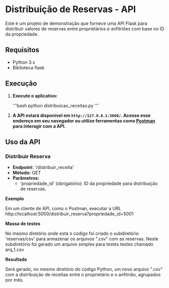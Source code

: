 # Distribuição de Reservas - API

Este é um projeto de demonstração que fornece uma API Flask para distribuir valores de reservas entre proprietários e anfitriões com base no ID da propriedade.

## Requisitos

- Python 3.x
- Biblioteca flask  

## Execução

1. **Execute o aplicativo:**

    '''bash
    python distribuicao_receitas.py
    '''

2. **A API estará disponível em `http://127.0.0.1:5000/`. Acesse esse endereço em seu navegador ou utilize ferramentas como [Postman](https://www.postman.com/) para interagir com a API.**

## Uso da API

### Distribuir Reserva

- **Endpoint:** '/distribuir_receita'
- **Método:** GET
- **Parâmetros:**
  - 'propriedade_id' (obrigatório): ID da propriedade para distribuição de reservas.

**Exemplo**

Em um cliente de API, como o Postman, executar a URL http://localhost:5000/distribuir_reserva?propriedade_id=5001

**Massa de testes**

No mesmo diretório onde está o código foi criado o subdiretório 'reservas/csv' para armazenar os arquivos ".csv" com as reservas.
Neste subdiretório foi gerado um arquivo simples para testes testes chamado arq_1.csv 

**Resultado**

Será gerado, no mesmo diretório do código Python, um novo arquivo ".csv" com a distribuição de receitas entre o proprietário e o anfitrião, agrupados por mês.
